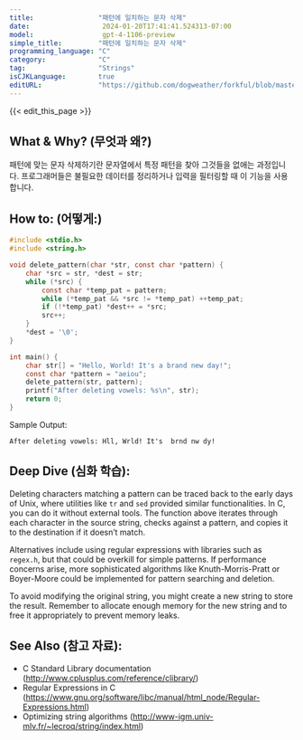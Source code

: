 ```yaml
---
title:                "패턴에 일치하는 문자 삭제"
date:                  2024-01-20T17:41:41.524313-07:00
model:                 gpt-4-1106-preview
simple_title:         "패턴에 일치하는 문자 삭제"
programming_language: "C"
category:             "C"
tag:                  "Strings"
isCJKLanguage:        true
editURL:              "https://github.com/dogweather/forkful/blob/master/content/ko/c/deleting-characters-matching-a-pattern.md"
---
```


{{< edit_this_page >}}

## What & Why? (무엇과 왜?)
패턴에 맞는 문자 삭제하기란 문자열에서 특정 패턴을 찾아 그것들을 없애는 과정입니다. 프로그래머들은 불필요한 데이터를 정리하거나 입력을 필터링할 때 이 기능을 사용합니다.

## How to: (어떻게:)
```C
#include <stdio.h>
#include <string.h>

void delete_pattern(char *str, const char *pattern) {
    char *src = str, *dest = str;
    while (*src) {
        const char *temp_pat = pattern;
        while (*temp_pat && *src != *temp_pat) ++temp_pat;
        if (!*temp_pat) *dest++ = *src;
        src++;
    }
    *dest = '\0';
}

int main() {
    char str[] = "Hello, World! It's a brand new day!";
    const char *pattern = "aeiou";
    delete_pattern(str, pattern);
    printf("After deleting vowels: %s\n", str);
    return 0;
}
```
Sample Output:
```
After deleting vowels: Hll, Wrld! It's  brnd nw dy!
```

## Deep Dive (심화 학습):
Deleting characters matching a pattern can be traced back to the early days of Unix, where utilities like `tr` and `sed` provided similar functionalities. In C, you can do it without external tools. The function above iterates through each character in the source string, checks against a pattern, and copies it to the destination if it doesn’t match.

Alternatives include using regular expressions with libraries such as `regex.h`, but that could be overkill for simple patterns. If performance concerns arise, more sophisticated algorithms like Knuth-Morris-Pratt or Boyer-Moore could be implemented for pattern searching and deletion.

To avoid modifying the original string, you might create a new string to store the result. Remember to allocate enough memory for the new string and to free it appropriately to prevent memory leaks.

## See Also (참고 자료):
- C Standard Library documentation (http://www.cplusplus.com/reference/clibrary/)
- Regular Expressions in C (https://www.gnu.org/software/libc/manual/html_node/Regular-Expressions.html)
- Optimizing string algorithms (http://www-igm.univ-mlv.fr/~lecroq/string/index.html)
